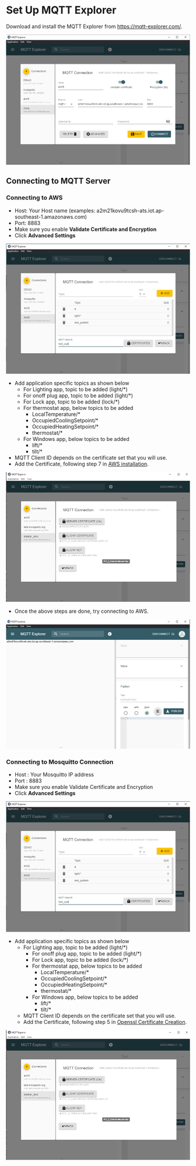 # Set Up MQTT Explorer

Download and install the MQTT Explorer from https://mqtt-explorer.com/.

![MQTT Explorer settings](./images/mqtt-explorer-1.png)

## Connecting to MQTT Server

### Connecting to AWS

- Host: Your Host name (examples: a2m21kovu9tcsh-ats.iot.ap-southeast-1.amazonaws.com)
- Port: 8883
- Make sure you enable **Validate Certificate and Encryption**
- Click **Advanced Settings**
  
![Silicon Labs - DIC design](./images/mqtt-explorer-2.png)

- Add application specific topics as shown below
  - For Lighting app, topic to be added (light/*)
  - For onoff plug app, topic to be added (light/*)
  - For Lock app, topic to be added (lock/*)
  - For thermostat app, below topics to be added
    - LocalTemperature/*
    - OccupiedCoolingSetpoint/*
    - OccupiedHeatingSetpoint/*
    - thermostat/*
  - For Windows app, below topics to be added
    - lift/*
    - tilt/*
- MQTT Client ID depends on the certificate set that you will use.
- Add the Certificate, following step 7 in [AWS installation](./aws-configuration-registration.md).

![Silicon Labs - DIC design](./images/mqtt-explorer-5.png)

- Once the above steps are done, try connecting to AWS.

![Silicon Labs - DIC design](./images/mqtt-explorer-3.png)
  
### Connecting to Mosquitto Connection

- Host : Your Mosquitto IP address
- Port : 8883
- Make sure you enable Validate Certificate and Encryption
- Click **Advanced Settings**

![Silicon Labs - DIC design](./images/mqtt-explorer-2.png)

- Add application specific topics as shown below
  - For Lighting app, topic to be added (light/*)
    - For onoff plug app, topic to be added (light/*)
    - For Lock app, topic to be added (lock/*)
    - For thermostat app, below topics to be added
      - LocalTemperature/*
      - OccupiedCoolingSetpoint/*
      - OccupiedHeatingSetpoint/*
      - thermostat/*
    - For Windows app, below topics to be added
      - lift/*
      - tilt/*
  - MQTT Client ID depends on the certificate set that you will use.
  - Add the Certificate, following step 5 in [Openssl Certificate Creation](./openssl-certificate-creation.md).

![Silicon Labs - DIC design](./images/mqtt-explorer-5.png)
